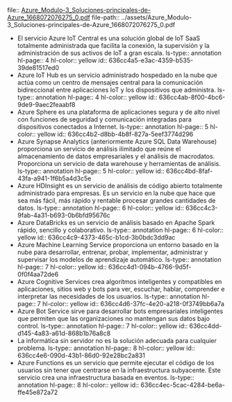 file:: [Azure_Modulo-3_Soluciones-principales-de-Azure_1668072076275_0.pdf](../assets/Azure_Modulo-3_Soluciones-principales-de-Azure_1668072076275_0.pdf)
file-path:: ../assets/Azure_Modulo-3_Soluciones-principales-de-Azure_1668072076275_0.pdf

- El servicio Azure IoT Central es una solución global de IoT SaaS totalmente administrada que facilita la conexión, la supervisión y la administración de sus activos de IoT a gran escala.
  ls-type:: annotation
  hl-page:: 4
  hl-color:: yellow
  id:: 636cc4a5-e3ac-4359-b535-39de81517ed0
- Azure IoT Hub es un servicio administrado hospedado en la nube que actúa como un centro de mensajes central para la comunicación bidireccional entre aplicaciones IoT y los dispositivos que administra.
  ls-type:: annotation
  hl-page:: 4
  hl-color:: yellow
  id:: 636cc4ab-8f00-4bc6-9de9-9aec2feaabf8
- Azure Sphere es una plataforma de aplicaciones segura y de alto nivel con funciones de seguridad y comunicación integradas para dispositivos conectados a Internet.
  ls-type:: annotation
  hl-page:: 5
  hl-color:: yellow
  id:: 636cc4b2-d8bb-4b8f-827a-5eef3774d296
- Azure Synapse Analytics (anteriormente Azure SQL Data Warehouse) proporciona un servicio de análisis ilimitado que reúne el almacenamiento de datos empresariales y el análisis de macrodatos. Proporciona un servicio de data warehouse y herramientas de análisis.
  ls-type:: annotation
  hl-page:: 5
  hl-color:: yellow
  id:: 636cc4bd-8faf-43fa-a941-1f6b5a4d3c5e
- Azure HDInsight es un servicio de análisis de código abierto totalmente administrado para empresas. Es un servicio en la nube que hace que sea más fácil, más rápido y rentable procesar grandes cantidades de datos.
  ls-type:: annotation
  hl-page:: 6
  hl-color:: yellow
  id:: 636cc4c3-9fab-4a31-b693-0b6bfd95676c
- Azure DataBricks es un servicio de análisis basado en Apache Spark rápido, sencillo y colaborativo.
  ls-type:: annotation
  hl-page:: 6
  hl-color:: yellow
  id:: 636cc4c9-4373-465c-b1cd-3b0bdc3dd9ac
- Azure Machine Learning Service proporciona un entorno basado en la nube para desarrollar, entrenar, probar, implementar, administrar y supervisar los modelos de aprendizaje automático.
  ls-type:: annotation
  hl-page:: 7
  hl-color:: yellow
  id:: 636cc4d1-094b-4766-9d5f-0f0f4aa72de6
- Azure Cognitive Services crea algoritmos inteligentes y compatibles en aplicaciones, sitios web y bots para ver, escuchar, hablar, comprender e interpretar las necesidades de los usuarios.
  ls-type:: annotation
  hl-page:: 7
  hl-color:: yellow
  id:: 636cc4d6-37fc-4e20-a218-0f3749bb6a7a
- Azure Bot Service sirve para desarrollar bots empresariales inteligentes que permiten que las organizaciones no mantengan sus datos bajo control.
  ls-type:: annotation
  hl-page:: 7
  hl-color:: yellow
  id:: 636cc4dd-d145-4a83-a61d-868b1b76a8c8
- La informática sin servidor no es la solución adecuada para cualquier problema.
  ls-type:: annotation
  hl-page:: 8
  hl-color:: yellow
  id:: 636cc4e6-090d-43b1-86d0-92e28bc2a831
- Azure Functions es un servicio que permite ejecutar el código de los usuarios sin tener que centrarse en la infraestructura subyacente. Este servicio crea una infraestructura basada en eventos.
  ls-type:: annotation
  hl-page:: 8
  hl-color:: yellow
  id:: 636cc4ec-5cac-4284-be6a-ffe45e872a72